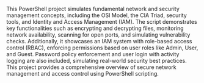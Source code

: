 This PowerShell project simulates fundamental network and security management concepts, including the OSI Model, the CIA Triad, security tools, and Identity and Access Management (IAM). The script demonstrates key functionalities such as encrypting and decrypting files, monitoring network availability, scanning for open ports, and simulating vulnerability checks. Additionally, it showcases an IAM system with role-based access control (RBAC), enforcing permissions based on user roles like Admin, User, and Guest. Password policy enforcement and user login with activity logging are also included, simulating real-world security best practices. This project provides a comprehensive overview of secure network management and access control using PowerShell scripting.






